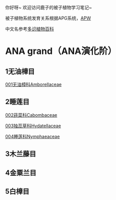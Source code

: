 你好呀~ 欢迎访问鹿子的被子植物学习笔记~被子植物系统发育关系根据APG系统，[APW](http://www.mobot.org/MOBOT/research/APweb/)中文名参考[多识植物百科](http://duocet.ibiodiversity.net/index.php?title=首页)<p></p><h1> ANA grand（ANA演化阶） </h1>  <h2> 1无油樟目 </h2>  [001无油樟科Amborellaceae]()<h2> 2睡莲目 </h2>  [002莼菜科Cabombaceae]()[003独蕊草科Hydatellaceae]()[004睡莲科Nymphaeaceae]()<h2> 3木兰藤目 </h2>  []()<h2> 4金粟兰目 </h2>  []()<h2> 5白樟目 </h2>[]()
